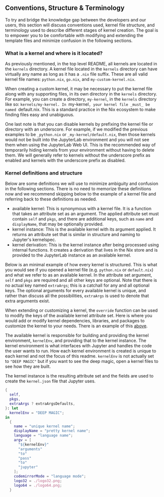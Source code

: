 ## Conventions, Structure & Terminology

To try and bridge the knowledge gap between the developers and our users, this section will discuss conventions used, kernel file structure, and terminology used to describe different stages of kernel creation.
The goal is to empower you to be comfortable with modifying and extending the template files and minimize confusion in the following sections.

### What is a kernel and where is it located?

As previously mentioned, in the top level README, all kernels are located in the `kernels` directory.
A kernel file located in the `kernels` directory can have virtually any name as long as it has a `.nix` file suffix.
These are all valid kernel file names: `python.nix`, `go.nix`, and `my-custom-kernel.nix`.

When creating a custom kernel, it may be necessary to put the kernel file along with any supporting files, in its own directory in the `kernels` directory.
For example, you can create a directory, `my-kernel`, in the `kernels` directory like so: `kernels/my-kernel.
In `my-kernel`, your kernel file _must_ be named `default.nix.
This is a standard practice in the Nix ecosystem to make finding files easy and unabiguous.

One last note is that you can disable kernels by prefixing the kernel file or directory with an underscore.
For example, if we modified the previous examples to be `_python.nix` or `_my-kernel/default.nix`, then those kernels would not be built into the JupyterLab environment and you will not see them when using the JupyterLab Web UI.
This is the recommended way of temporarily hiding kernels from your environment without having to delete them.
We will generally refer to kernels without the underscore prefix as enabled and kernels with the underscore prefix as disabled.

### Kernel definitions and structure

Below are some definitions we will use to minimize ambiguity and confusion in the following sections.
There is no need to memorize these definitions now and we recommend skipping below to the example of a kernel file and referring back to these definitions as needed.

- available kernel: This is synonymous with a kernel file.
It is a function that takes an attribute set as an argument.
The applied attribute set must contain `self` and `pkgs`, and there are additional keys, such as `name` and `displayName`, that may be optionally provided.
- kernel instance: This is the available kernel with its argument applied.
It returns an attribute set that is similar in structure and naming to Jupyter's kernelspec.
- kernel derivation: This is the kernel instance after being processed using internal functions.
It creates a derivation that lives in the Nix store and is provided to the JupyterLab instance as an available kernel.

Below is an minimal example of how every kernel is structured.
This is what you would see if you opened a kernel file (e.g. `python.nix` or `default.nix`) and what we refer to as an available kernel.
In the attribute set argument, `self` and `pkgs` are required and all other keys are optional.
Note that there is no actual key named `extraArgs`; this is a catchall for any and all optional keys.
The optional arguments for every available kernel is unique, and rather than discuss all the possibilities, `extraArgs` is used to denote that extra arguments exist.

When extending or customizing a kernel, the `override` function can be used to modify the keys of the available kernel attribute set.
Here is where you would add or modify kernel dependencies, libraries, and packages to customize the kernel to your needs.
There is an example of this [above](#extending-kernels).

The available kernel is responsible for building and providing the kernel environment, `kernelEnv`, and providing that to the kernel instance.
The kernel environment is what interfaces with Jupyter and handles the code the user wants to run.
How each kernel environment is created is unique to each kernel and not the focus of this readme.
`kernelEnv` is not actually set to `"DEEP MAGIC"` but if you want to see the deep magic, open a kernel files to see how they are built.

The kernel instance is the resulting attribute set and the fields are used to create the `kernel.json` file that Jupyter uses.

```nix
{
  self,
  pkgs,
  extraArgs ? extraArgsDefaults,
}: let
  kernelEnv = "DEEP MAGIC";
in
  {
    name = "unique kernel name";
    displayName = "pretty kernel name";
    language = "language name";
    argv = [
      "${kernelEnv}"
      "arguments"
      "to"
      "pass"
      "to"
      "jupyter"
    ];
    codemirrorMode = "language mode";
    logo32 = ./logo32.png;
    logo64 = ./logo64.png;
  }
```
